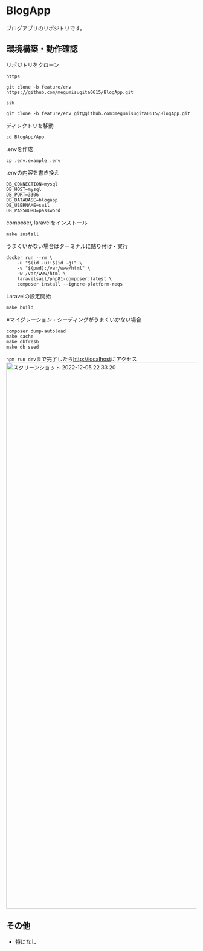 # BlogApp
ブログアプリのリポジトリです。

## 環境構築・動作確認

リポジトリをクローン

`https`
```
git clone -b feature/env https://github.com/megumisugita0615/BlogApp.git
```

`ssh`
```
git clone -b feature/env git@github.com:megumisugita0615/BlogApp.git
```

ディレクトリを移動
```
cd BlogApp/App 
```

.envを作成
```
cp .env.example .env
```

.envの内容を書き換え
```
DB_CONNECTION=mysql
DB_HOST=mysql
DB_PORT=3306
DB_DATABASE=blogapp
DB_USERNAME=sail
DB_PASSWORD=password
```

composer, laravelをインストール
```
make install
```
うまくいかない場合はターミナルに貼り付け・実行
```
docker run --rm \
	-u "$(id -u):$(id -g)" \
	-v "$(pwd):/var/www/html" \
	-w /var/www/html \
	laravelsail/php81-composer:latest \
	composer install --ignore-platform-reqs
```

Laravelの設定開始
```
make build
```

※マイグレーション・シーディングがうまくいかない場合
```
composer dump-autoload
make cache
make dbfresh
make db seed
```

`npm run dev`まで完了したら[http://localhost](http://localhost)にアクセス
<img width="1440" alt="スクリーンショット 2022-12-05 22 33 20" src="https://user-images.githubusercontent.com/106021148/205650001-4d2df7ce-7a39-45a7-bb3b-5672f3089002.png">


## その他
- 特になし
